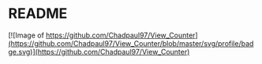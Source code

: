# README

[![Image of https://github.com/Chadpaul97/View_Counter](https://github.com/Chadpaul97/View_Counter/blob/master/svg/profile/badge.svg)](https://github.com/Chadpaul97/View_Counter)
